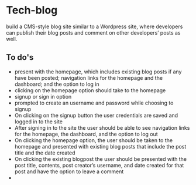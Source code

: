 # Tech-blog
build a CMS-style blog site similar to a Wordpress site, where developers can publish their blog posts and comment on other developers’ posts as well.

## To do's 
* present with the homepage, which includes existing blog posts if any have been posted; navigation links for the homepage and the dashboard; and the option to log in
* clicking on the homepage option should take to the homepage 
* signup or sign in option
* prompted to create an username and password while choosing to signup
* On clicking on the signup button the user credentials are saved and logged in to the site 
* After signing in to the site the user should be able to see navigation links for the homepage, the dashboard, and the option to log out
* On clicking the homepage option, the user should be taken to the homepage and presented with existing blog posts that include the post title and the date created
* On clicking the existing blogpost the user should be  presented with the post title, contents, post creator’s username, and date created for that post and have the option to leave a comment
* 


